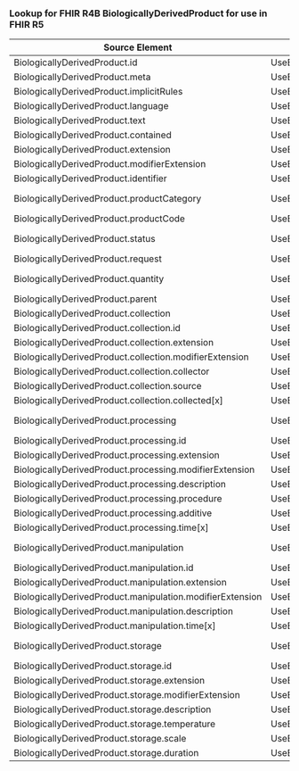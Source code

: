 ### Lookup for FHIR R4B BiologicallyDerivedProduct for use in FHIR R5

| Source Element | Usage | Target |
| -------------- | ----- | ------ |
| BiologicallyDerivedProduct.id | UseElementSameName | BiologicallyDerivedProduct.id |
| BiologicallyDerivedProduct.meta | UseElementSameName | BiologicallyDerivedProduct.meta |
| BiologicallyDerivedProduct.implicitRules | UseElementSameName | BiologicallyDerivedProduct.implicitRules |
| BiologicallyDerivedProduct.language | UseElementSameName | BiologicallyDerivedProduct.language |
| BiologicallyDerivedProduct.text | UseElementSameName | BiologicallyDerivedProduct.text |
| BiologicallyDerivedProduct.contained | UseElementSameName | BiologicallyDerivedProduct.contained |
| BiologicallyDerivedProduct.extension | UseElementSameName | BiologicallyDerivedProduct.extension |
| BiologicallyDerivedProduct.modifierExtension | UseElementSameName | BiologicallyDerivedProduct.modifierExtension |
| BiologicallyDerivedProduct.identifier | UseElementSameName | BiologicallyDerivedProduct.identifier |
| BiologicallyDerivedProduct.productCategory | UseExtension | http://hl7.org/fhir/4.3/StructureDefinition/extension-BiologicallyDerivedProduct.productCategory |
| BiologicallyDerivedProduct.productCode | UseElementSameName | BiologicallyDerivedProduct.productCode |
| BiologicallyDerivedProduct.status | UseExtension | http://hl7.org/fhir/4.3/StructureDefinition/extension-BiologicallyDerivedProduct.status |
| BiologicallyDerivedProduct.request | UseElementSameName | BiologicallyDerivedProduct.request |
| BiologicallyDerivedProduct.quantity | UseExtension | http://hl7.org/fhir/4.3/StructureDefinition/extension-BiologicallyDerivedProduct.quantity |
| BiologicallyDerivedProduct.parent | UseElementSameName | BiologicallyDerivedProduct.parent |
| BiologicallyDerivedProduct.collection | UseElementSameName | BiologicallyDerivedProduct.collection |
| BiologicallyDerivedProduct.collection.id | UseElementSameName | BiologicallyDerivedProduct.collection.id |
| BiologicallyDerivedProduct.collection.extension | UseElementSameName | BiologicallyDerivedProduct.collection.extension |
| BiologicallyDerivedProduct.collection.modifierExtension | UseElementSameName | BiologicallyDerivedProduct.collection.modifierExtension |
| BiologicallyDerivedProduct.collection.collector | UseElementSameName | BiologicallyDerivedProduct.collection.collector |
| BiologicallyDerivedProduct.collection.source | UseElementSameName | BiologicallyDerivedProduct.collection.source |
| BiologicallyDerivedProduct.collection.collected[x] | UseElementSameName | BiologicallyDerivedProduct.collection.collected[x] |
| BiologicallyDerivedProduct.processing | UseExtension | http://hl7.org/fhir/4.3/StructureDefinition/extension-BiologicallyDerivedProduct.processing |
| BiologicallyDerivedProduct.processing.id | UseExtensionFromAncestor | - |
| BiologicallyDerivedProduct.processing.extension | UseExtensionFromAncestor | - |
| BiologicallyDerivedProduct.processing.modifierExtension | UseExtensionFromAncestor | - |
| BiologicallyDerivedProduct.processing.description | UseExtensionFromAncestor | - |
| BiologicallyDerivedProduct.processing.procedure | UseExtensionFromAncestor | - |
| BiologicallyDerivedProduct.processing.additive | UseExtensionFromAncestor | - |
| BiologicallyDerivedProduct.processing.time[x] | UseExtensionFromAncestor | - |
| BiologicallyDerivedProduct.manipulation | UseExtension | http://hl7.org/fhir/4.3/StructureDefinition/extension-BiologicallyDerivedProduct.manipulation |
| BiologicallyDerivedProduct.manipulation.id | UseExtensionFromAncestor | - |
| BiologicallyDerivedProduct.manipulation.extension | UseExtensionFromAncestor | - |
| BiologicallyDerivedProduct.manipulation.modifierExtension | UseExtensionFromAncestor | - |
| BiologicallyDerivedProduct.manipulation.description | UseExtensionFromAncestor | - |
| BiologicallyDerivedProduct.manipulation.time[x] | UseExtensionFromAncestor | - |
| BiologicallyDerivedProduct.storage | UseExtension | http://hl7.org/fhir/4.3/StructureDefinition/extension-BiologicallyDerivedProduct.storage |
| BiologicallyDerivedProduct.storage.id | UseExtensionFromAncestor | - |
| BiologicallyDerivedProduct.storage.extension | UseExtensionFromAncestor | - |
| BiologicallyDerivedProduct.storage.modifierExtension | UseExtensionFromAncestor | - |
| BiologicallyDerivedProduct.storage.description | UseExtensionFromAncestor | - |
| BiologicallyDerivedProduct.storage.temperature | UseExtensionFromAncestor | - |
| BiologicallyDerivedProduct.storage.scale | UseExtensionFromAncestor | - |
| BiologicallyDerivedProduct.storage.duration | UseExtensionFromAncestor | - |
